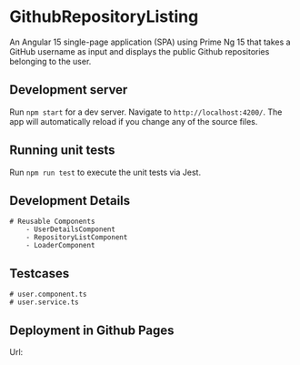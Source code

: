 # GithubRepositoryListing
An Angular 15 single-page application (SPA) using Prime Ng 15 that takes a GitHub username as input and displays the public Github repositories belonging to the user.

## Development server

Run `npm start` for a dev server. Navigate to `http://localhost:4200/`. The app will automatically reload if you change any of the source files.


## Running unit tests

Run `npm run test` to execute the unit tests via Jest.


## Development Details

    # Reusable Components
        - UserDetailsComponent
        - RepositoryListComponent
        - LoaderComponent

## Testcases
    # user.component.ts
    # user.service.ts


## Deployment in Github Pages

Url:     